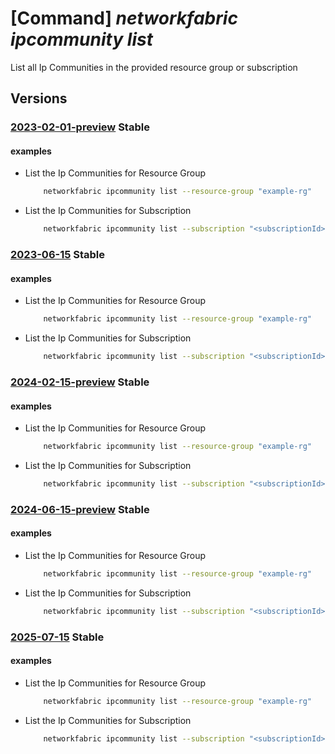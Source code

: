 # [Command] _networkfabric ipcommunity list_

List all Ip Communities in the provided resource group or subscription

## Versions

### [2023-02-01-preview](/Resources/mgmt-plane/L3N1YnNjcmlwdGlvbnMve30vcHJvdmlkZXJzL21pY3Jvc29mdC5tYW5hZ2VkbmV0d29ya2ZhYnJpYy9pcGNvbW11bml0aWVz/2023-02-01-preview.xml) **Stable**

<!-- mgmt-plane /subscriptions/{}/providers/microsoft.managednetworkfabric/ipcommunities 2023-02-01-preview -->
<!-- mgmt-plane /subscriptions/{}/resourcegroups/{}/providers/microsoft.managednetworkfabric/ipcommunities 2023-02-01-preview -->

#### examples

- List the Ip Communities for Resource Group
    ```bash
        networkfabric ipcommunity list --resource-group "example-rg"
    ```

- List the Ip Communities for Subscription
    ```bash
        networkfabric ipcommunity list --subscription "<subscriptionId>"
    ```

### [2023-06-15](/Resources/mgmt-plane/L3N1YnNjcmlwdGlvbnMve30vcHJvdmlkZXJzL21pY3Jvc29mdC5tYW5hZ2VkbmV0d29ya2ZhYnJpYy9pcGNvbW11bml0aWVz/2023-06-15.xml) **Stable**

<!-- mgmt-plane /subscriptions/{}/providers/microsoft.managednetworkfabric/ipcommunities 2023-06-15 -->
<!-- mgmt-plane /subscriptions/{}/resourcegroups/{}/providers/microsoft.managednetworkfabric/ipcommunities 2023-06-15 -->

#### examples

- List the Ip Communities for Resource Group
    ```bash
        networkfabric ipcommunity list --resource-group "example-rg"
    ```

- List the Ip Communities for Subscription
    ```bash
        networkfabric ipcommunity list --subscription "<subscriptionId>"
    ```

### [2024-02-15-preview](/Resources/mgmt-plane/L3N1YnNjcmlwdGlvbnMve30vcHJvdmlkZXJzL21pY3Jvc29mdC5tYW5hZ2VkbmV0d29ya2ZhYnJpYy9pcGNvbW11bml0aWVz/2024-02-15-preview.xml) **Stable**

<!-- mgmt-plane /subscriptions/{}/providers/microsoft.managednetworkfabric/ipcommunities 2024-02-15-preview -->
<!-- mgmt-plane /subscriptions/{}/resourcegroups/{}/providers/microsoft.managednetworkfabric/ipcommunities 2024-02-15-preview -->

#### examples

- List the Ip Communities for Resource Group
    ```bash
        networkfabric ipcommunity list --resource-group "example-rg"
    ```

- List the Ip Communities for Subscription
    ```bash
        networkfabric ipcommunity list --subscription "<subscriptionId>"
    ```

### [2024-06-15-preview](/Resources/mgmt-plane/L3N1YnNjcmlwdGlvbnMve30vcHJvdmlkZXJzL21pY3Jvc29mdC5tYW5hZ2VkbmV0d29ya2ZhYnJpYy9pcGNvbW11bml0aWVz/2024-06-15-preview.xml) **Stable**

<!-- mgmt-plane /subscriptions/{}/providers/microsoft.managednetworkfabric/ipcommunities 2024-06-15-preview -->
<!-- mgmt-plane /subscriptions/{}/resourcegroups/{}/providers/microsoft.managednetworkfabric/ipcommunities 2024-06-15-preview -->

#### examples

- List the Ip Communities for Resource Group
    ```bash
        networkfabric ipcommunity list --resource-group "example-rg"
    ```

- List the Ip Communities for Subscription
    ```bash
        networkfabric ipcommunity list --subscription "<subscriptionId>"
    ```

### [2025-07-15](/Resources/mgmt-plane/L3N1YnNjcmlwdGlvbnMve30vcHJvdmlkZXJzL21pY3Jvc29mdC5tYW5hZ2VkbmV0d29ya2ZhYnJpYy9pcGNvbW11bml0aWVz/2025-07-15.xml) **Stable**

<!-- mgmt-plane /subscriptions/{}/providers/microsoft.managednetworkfabric/ipcommunities 2025-07-15 -->
<!-- mgmt-plane /subscriptions/{}/resourcegroups/{}/providers/microsoft.managednetworkfabric/ipcommunities 2025-07-15 -->

#### examples

- List the Ip Communities for Resource Group
    ```bash
        networkfabric ipcommunity list --resource-group "example-rg"
    ```

- List the Ip Communities for Subscription
    ```bash
        networkfabric ipcommunity list --subscription "<subscriptionId>"
    ```
